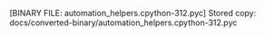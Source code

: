 [BINARY FILE: automation_helpers.cpython-312.pyc]
Stored copy: docs/converted-binary/automation_helpers.cpython-312.pyc

